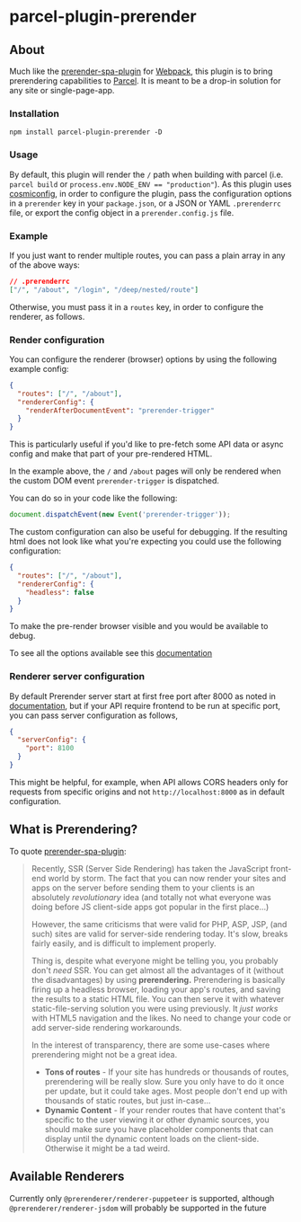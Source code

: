 # parcel-plugin-prerender

## About

Much like the [prerender-spa-plugin](https://github.com/chrisvfritz/prerender-spa-plugin/blob/master/README.md)
for [Webpack](https://github.com/webpack/webpack), this plugin is to bring prerendering capabilities to
[Parcel](https://github.com/parcel-bundler/parcel). It is meant to be a drop-in solution for any site or single-page-app.

### Installation
```
npm install parcel-plugin-prerender -D
```

### Usage
By default, this plugin will render the `/` path when building with parcel (i.e. `parcel build` or `process.env.NODE_ENV == "production"`).
As this plugin uses [cosmiconfig](https://github.com/davidtheclark/cosmiconfig),
in order to configure the plugin,
pass the configuration options in a `prerender` key in your `package.json`,
or a JSON or YAML `.prerenderrc` file, or export the config object in a `prerender.config.js` file.

### Example

If you just want to render multiple routes, you can pass a plain array in any of the above ways:
```json
// .prerenderrc
["/", "/about", "/login", "/deep/nested/route"]
```

Otherwise, you must pass it in a `routes` key, in order to configure the renderer, as follows.

### Render configuration

You can configure the renderer (browser) options by using the following example config:

```json
{
  "routes": ["/", "/about"],
  "rendererConfig": {
    "renderAfterDocumentEvent": "prerender-trigger"
  }
}
```

This is particularly useful if you'd like to pre-fetch some API data or async config
and make that part of your pre-rendered HTML.

In the example above, the `/` and `/about` pages will only be rendered when the custom DOM event `prerender-trigger` is dispatched.

You can do so in your code like the following:

```js
document.dispatchEvent(new Event('prerender-trigger'));
```

The custom configuration can also be useful for debugging. If the resulting html does not look like what you're expecting you could use the following configuration:

```json
{
  "routes": ["/", "/about"],
  "rendererConfig": {
    "headless": false
  }
}
```

To make the pre-render browser visible and you would be available to debug.

To see all the options available see this [documentation](https://github.com/Tribex/prerenderer#prerendererrenderer-puppeteer-options)

### Renderer server configuration

By default Prerender server start at first free port after 8000 as noted in [documentation](https://github.com/JoshTheDerf/prerenderer#server-options), but if your API require frontend to be run at specific port, you can pass server configuration as follows,

```json
{
  "serverConfig": {
    "port": 8100
  }
}
```

This might be helpful, for example, when API allows CORS headers only for requests from specific origins and not `http://localhost:8000` as in default configuration.

## What is Prerendering?

To quote [prerender-spa-plugin](https://github.com/chrisvfritz/prerender-spa-plugin/blob/master/README.md):

> Recently, SSR (Server Side Rendering) has taken the JavaScript front-end world by storm. The fact that you can now render your sites and apps on the server before sending them to your clients is an absolutely *revolutionary* idea (and totally not what everyone was doing before JS client-side apps got popular in the first place...)
>
> However, the same criticisms that were valid for PHP, ASP, JSP, (and such) sites are valid for server-side rendering today. It's slow, breaks fairly easily, and is difficult to implement properly.
>
> Thing is, despite what everyone might be telling you, you probably don't *need* SSR. You can get almost all the advantages of it (without the disadvantages) by using **prerendering.** Prerendering is basically firing up a headless browser, loading your app's routes, and saving the results to a static HTML file. You can then serve it with whatever static-file-serving solution you were using previously. It *just works* with HTML5 navigation and the likes. No need to change your code or add server-side rendering workarounds.
>
> In the interest of transparency, there are some use-cases where prerendering might not be a great idea.
>
> - **Tons of routes** - If your site has hundreds or thousands of routes, prerendering will be really slow. Sure you only have to do it once per update, but it could take ages. Most people don't end up with thousands of static routes, but just in-case...
> - **Dynamic Content** - If your render routes that have content that's specific to the user viewing it or other dynamic sources, you should make sure you have placeholder components that can display until the dynamic content loads on the client-side. Otherwise it might be a tad weird.

## Available Renderers

Currently only `@prerenderer/renderer-puppeteer` is supported, although `@prerenderer/renderer-jsdom`
will probably be supported in the future
